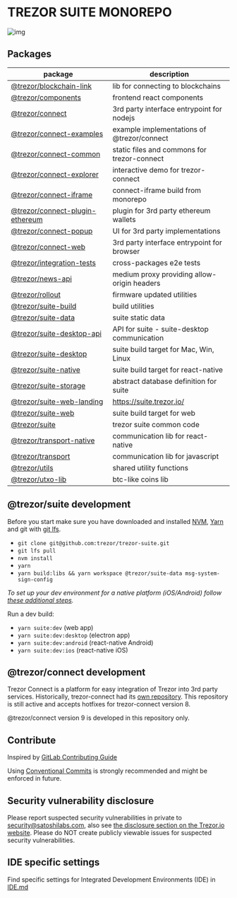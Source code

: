 # TREZOR SUITE MONOREPO

![img](https://repository-images.githubusercontent.com/148657224/439f6100-765f-11e9-9bff-b725eef3c4a6)

## Packages

| package                                                               | description                                 |
| --------------------------------------------------------------------- | ------------------------------------------- |
| [@trezor/blockchain-link](./packages/blockchain-link)                 | lib for connecting to blockchains           |
| [@trezor/components](./packages/components)                           | frontend react components                   |
| [@trezor/connect](./packages/connect)                                 | 3rd party interface entrypoint for nodejs   |
| [@trezor/connect-examples](./packages/connect-examples)               | example implementations of @trezor/connect  |
| [@trezor/connect-common](./packages/connect-common)                   | static files and commons for trezor-connect |
| [@trezor/connect-explorer](./packages/connect-explorer)               | interactive demo for trezor-connect         |
| [@trezor/connect-iframe](./packages/connect-iframe)                   | connect-iframe build from monorepo          |
| [@trezor/connect-plugin-ethereum](./packages/connect-plugin-ethereum) | plugin for 3rd party ethereum wallets       |
| [@trezor/connect-popup](./packages/connect-popup)                     | UI for 3rd party implementations            |
| [@trezor/connect-web](./packages/connect-web)                         | 3rd party interface entrypoint for browser  |
| [@trezor/integration-tests](./packages/integration-tests)             | cross-packages e2e tests                    |
| [@trezor/news-api](./packages/news-api)                               | medium proxy providing allow-origin headers |
| [@trezor/rollout](./packages/rollout)                                 | firmware updated utilities                  |
| [@trezor/suite-build](./packages/suite-build)                         | build utilities                             |
| [@trezor/suite-data](./packages/suite-data)                           | suite static data                           |
| [@trezor/suite-desktop-api](./packages/suite-desktop-api)             | API for suite - suite-desktop communication |
| [@trezor/suite-desktop](./packages/suite-desktop)                     | suite build target for Mac, Win, Linux      |
| [@trezor/suite-native](./packages/suite-native)                       | suite build target for react-native         |
| [@trezor/suite-storage](./packages/suite-storage)                     | abstract database definition for suite      |
| [@trezor/suite-web-landing](./packages/suite-web-landing)             | https://suite.trezor.io/                    |
| [@trezor/suite-web](./packages/suite-web)                             | suite build target for web                  |
| [@trezor/suite](./packages/suite)                                     | trezor suite common code                    |
| [@trezor/transport-native](./packages/transport-native)               | communication lib for react-native          |
| [@trezor/transport](./packages/transport)                             | communication lib for javascript            |
| [@trezor/utils](./packages/utils)                                     | shared utility functions                    |
| [@trezor/utxo-lib](./packages/utxo-lib)                               | btc-like coins lib                          |

## @trezor/suite development

Before you start make sure you have downloaded and installed [NVM](https://github.com/nvm-sh/nvm), [Yarn](https://yarnpkg.com/lang/en/docs/install/) and git with [git lfs](https://git-lfs.github.com/).

-   `git clone git@github.com:trezor/trezor-suite.git`
-   `git lfs pull`
-   `nvm install`
-   `yarn`
-   `yarn build:libs && yarn workspace @trezor/suite-data msg-system-sign-config`

_To set up your dev environment for a native platform (iOS/Android) follow [these additional steps](https://github.com/trezor/trezor-suite/tree/develop/packages/suite-native#development)._

Run a dev build:

-   `yarn suite:dev` (web app)
-   `yarn suite:dev:desktop` (electron app)
-   `yarn suite:dev:android` (react-native Android)
-   `yarn suite:dev:ios` (react-native iOS)

## @trezor/connect development

Trezor Connect is a platform for easy integration of Trezor into 3rd party services.
Historically, trezor-connect had its [own repository](https://github.com/trezor/connect). This repository is still active and accepts hotfixes for trezor-connect version 8.

@trezor/connect version 9 is developed in this repository only.

## Contribute

Inspired by [GitLab Contributing Guide](https://docs.gitlab.com/ee/development/contributing/)

Using [Conventional Commits](COMMITS.md) is strongly recommended and might be enforced in future.

## Security vulnerability disclosure

Please report suspected security vulnerabilities in private to [security@satoshilabs.com](mailto:security@satoshilabs.com), also see [the disclosure section on the Trezor.io website](https://trezor.io/security/). Please do NOT create publicly viewable issues for suspected security vulnerabilities.

## IDE specific settings

Find specific settings for Integrated Development Environments (IDE) in [IDE.md](./IDE.md)
